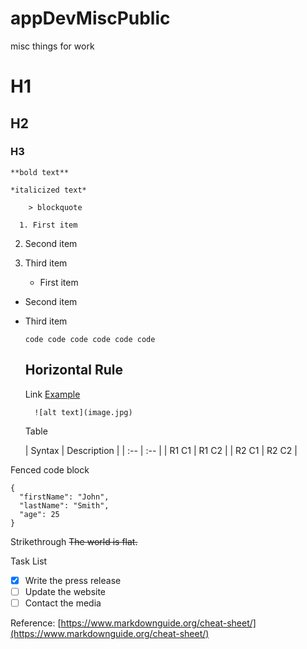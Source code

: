 # appDevMiscPublic
misc things for work

# H1
## H2
### H3

	**bold text**
  
  	*italicized text*
    
    	> blockquote
      
      1. First item
2. Second item
3. Third item

	- First item
- Second item
- Third item

	`code code code code code code `
  
  Horizontal Rule 
  	---
    
    Link 
    [Example](https://www.example.com)
    
    	![alt text](image.jpg)  
      
     Table
     
     | Syntax | Description |
| :-- | :-- |
| R1 C1 | R1 C2 |
| R2 C1 | R2 C2 |


Fenced code block
```
{
  "firstName": "John",
  "lastName": "Smith",
  "age": 25
}
```


Strikethrough
	~~The world is flat.~~
  
Task List
- [x] Write the press release
- [ ] Update the website
- [ ] Contact the media

Reference:  [https://www.markdownguide.org/cheat-sheet/](https://www.markdownguide.org/cheat-sheet/)

     
     
